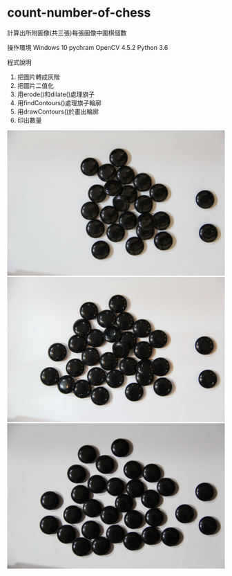 # count-number-of-chess
計算出所附圖像(共三張)每張圖像中圍棋個數

操作環境
Windows 10
pychram
OpenCV 4.5.2
Python 3.6
 
程式說明
1. 把圖片轉成灰階
2. 把圖片二值化
3. 用erode()和dilate()處理旗子
4. 用findContours()處理旗子輪廓
5. 用drawContours()於畫出輪廓
6. 印出數量

![image](https://github.com/wupeeeeei/count-number-of-chess/blob/main/IMG_5702.JPG)
![image](https://github.com/wupeeeeei/count-number-of-chess/blob/main/IMG_5703.JPG)
![image](https://github.com/wupeeeeei/count-number-of-chess/blob/main/IMG_5704.JPG)
